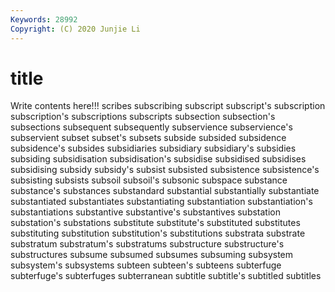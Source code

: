 ```yaml
---
Keywords: 28992
Copyright: (C) 2020 Junjie Li
---
```


# title

Write contents here!!!
scribes
subscribing 
subscript 
subscript's 
subscription 
subscription's 
subscriptions 
subscripts 
subsection 
subsection's 
subsections
subsequent 
subsequently 
subservience 
subservience's 
subservient 
subset 
subset's 
subsets 
subside 
subsided
subsidence 
subsidence's 
subsides 
subsidiaries 
subsidiary 
subsidiary's 
subsidies 
subsiding 
subsidisation 
subsidisation's
subsidise 
subsidised 
subsidises 
subsidising 
subsidy 
subsidy's 
subsist 
subsisted 
subsistence 
subsistence's
subsisting 
subsists 
subsoil 
subsoil's 
subsonic 
subspace 
substance 
substance's 
substances 
substandard
substantial 
substantially 
substantiate 
substantiated 
substantiates 
substantiating 
substantiation 
substantiation's 
substantiations 
substantive
substantive's 
substantives 
substation 
substation's 
substations 
substitute 
substitute's 
substituted 
substitutes 
substituting
substitution 
substitution's 
substitutions 
substrata 
substrate 
substratum 
substratum's 
substratums 
substructure 
substructure's
substructures 
subsume 
subsumed 
subsumes 
subsuming 
subsystem 
subsystem's 
subsystems 
subteen 
subteen's
subteens 
subterfuge 
subterfuge's 
subterfuges 
subterranean 
subtitle 
subtitle's 
subtitled 
subtitles 
